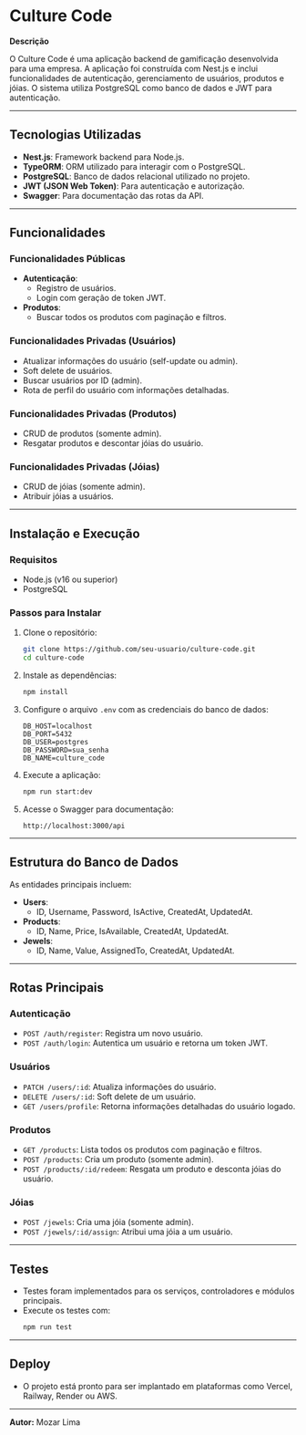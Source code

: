 # Culture Code

**Descrição**

O Culture Code é uma aplicação backend de gamificação desenvolvida para uma empresa. A aplicação foi construída com Nest.js e inclui funcionalidades de autenticação, gerenciamento de usuários, produtos e jóias. O sistema utiliza PostgreSQL como banco de dados e JWT para autenticação.

---

## **Tecnologias Utilizadas**

- **Nest.js**: Framework backend para Node.js.
- **TypeORM**: ORM utilizado para interagir com o PostgreSQL.
- **PostgreSQL**: Banco de dados relacional utilizado no projeto.
- **JWT (JSON Web Token)**: Para autenticação e autorização.
- **Swagger**: Para documentação das rotas da API.

---

## **Funcionalidades**

### **Funcionalidades Públicas**
- **Autenticação**:
  - Registro de usuários.
  - Login com geração de token JWT.
- **Produtos**:
  - Buscar todos os produtos com paginação e filtros.

### **Funcionalidades Privadas (Usuários)**
- Atualizar informações do usuário (self-update ou admin).
- Soft delete de usuários.
- Buscar usuários por ID (admin).
- Rota de perfil do usuário com informações detalhadas.

### **Funcionalidades Privadas (Produtos)**
- CRUD de produtos (somente admin).
- Resgatar produtos e descontar jóias do usuário.

### **Funcionalidades Privadas (Jóias)**
- CRUD de jóias (somente admin).
- Atribuir jóias a usuários.

---

## **Instalação e Execução**

### **Requisitos**
- Node.js (v16 ou superior)
- PostgreSQL

### **Passos para Instalar**

1. Clone o repositório:
   ```bash
   git clone https://github.com/seu-usuario/culture-code.git
   cd culture-code
   ```

2. Instale as dependências:
   ```bash
   npm install
   ```

3. Configure o arquivo `.env` com as credenciais do banco de dados:
   ```plaintext
   DB_HOST=localhost
   DB_PORT=5432
   DB_USER=postgres
   DB_PASSWORD=sua_senha
   DB_NAME=culture_code
   ```

4. Execute a aplicação:
   ```bash
   npm run start:dev
   ```

5. Acesse o Swagger para documentação:
   ```plaintext
   http://localhost:3000/api
   ```

---

## **Estrutura do Banco de Dados**

As entidades principais incluem:
- **Users**:
  - ID, Username, Password, IsActive, CreatedAt, UpdatedAt.
- **Products**:
  - ID, Name, Price, IsAvailable, CreatedAt, UpdatedAt.
- **Jewels**:
  - ID, Name, Value, AssignedTo, CreatedAt, UpdatedAt.

---

## **Rotas Principais**

### **Autenticação**
- `POST /auth/register`: Registra um novo usuário.
- `POST /auth/login`: Autentica um usuário e retorna um token JWT.

### **Usuários**
- `PATCH /users/:id`: Atualiza informações do usuário.
- `DELETE /users/:id`: Soft delete de um usuário.
- `GET /users/profile`: Retorna informações detalhadas do usuário logado.

### **Produtos**
- `GET /products`: Lista todos os produtos com paginação e filtros.
- `POST /products`: Cria um produto (somente admin).
- `POST /products/:id/redeem`: Resgata um produto e desconta jóias do usuário.

### **Jóias**
- `POST /jewels`: Cria uma jóia (somente admin).
- `POST /jewels/:id/assign`: Atribui uma jóia a um usuário.

---

## **Testes**

- Testes foram implementados para os serviços, controladores e módulos principais.
- Execute os testes com:
  ```bash
  npm run test
  ```

---

## **Deploy**

- O projeto está pronto para ser implantado em plataformas como Vercel, Railway, Render ou AWS.

---

**Autor:** Mozar Lima
